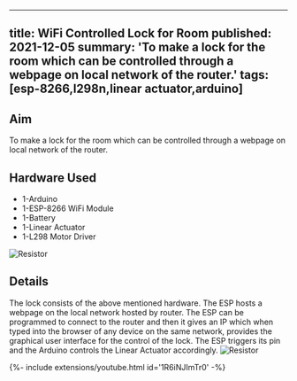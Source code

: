 <!-- ---
title: WiFi Controlled Lock for Room
tags: [esp-8266,l298n,linear actuator,arduino]
layout: article
mode: normal
type: article
sharing: true
author: Parakh M. Gupta
show_author_profile: true
show_title: true
full_width: false
header: true
cover: /assets/images/blog/thumbnails/WiFi Controlled Lock for Room.png
--- -->

---
title: WiFi Controlled Lock for Room
published: 2021-12-05
summary: 'To make a lock for the room which can be controlled through a webpage on local network of the router.'
tags: [esp-8266,l298n,linear actuator,arduino]
---
## Aim
To make a lock for the room which can be controlled through a webpage on local network of the router.

<!--more-->
## Hardware Used 
- 1-Arduino
- 1-ESP-8266 WiFi Module
- 1-Battery
- 1-Linear Actuator
- 1-L298 Motor Driver
<img src="{{site.baseurl}}/assets/images/blog/thumbnails/WiFi Controlled Lock for Room.png" alt="Resistor" width=auto height=auto>

## Details
The lock consists of the above mentioned hardware. The ESP hosts a webpage on the local network hosted by router. The ESP can be programmed to connect to the router and then it gives an IP which when typed into the browser of any device on the same network, provides the graphical user interface for the control of the lock. The ESP triggers its pin and the Arduino controls the Linear Actuator accordingly.
<img src="{{site.baseurl}}/assets/images/blog/Wifi-controlled-lock/1.png" alt="Resistor" width=auto height=auto>

<div>{%- include extensions/youtube.html id='1R6iNJImTr0' -%}</div>
